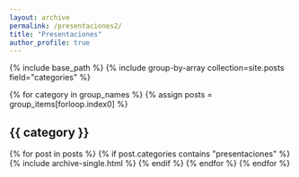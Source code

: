 ```yaml
---
layout: archive
permalink: /presentaciones2/
title: "Presentaciones"
author_profile: true
---
```


{% include base_path %}
{% include group-by-array collection=site.posts field="categories" %}

{% for category in group_names %}
  {% assign posts = group_items[forloop.index0] %}
  <h2 id="{{ category | slugify }}" class="archive__subtitle">{{ category }}</h2>
  {% for post in posts %}
    {% if post.categories contains "presentaciones" %}
      {% include archive-single.html %}
    {% endif %}
  {% endfor %}
{% endfor %}
